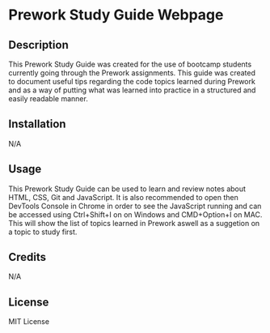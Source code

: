 # Prework Study Guide Webpage

## Description

This Prework Study Guide was created for the use of bootcamp students currently going through the Prework assignments. This guide was created to document useful tips regarding the code topics learned during Prework and as a way of putting what was learned into practice in a structured and easily readable manner.

## Installation

N/A

## Usage

This Prework Study Guide can be used to learn and review notes about HTML, CSS, Git and JavaScript. It is also recommended to open then DevTools Console in Chrome in order to see the JavaScript running and can be accessed using Ctrl+Shift+I on on Windows and CMD+Option+I on MAC. This will show the list of topics learned in Prework aswell as a suggetion on a topic to study first.

## Credits

N/A

## License

MIT License
